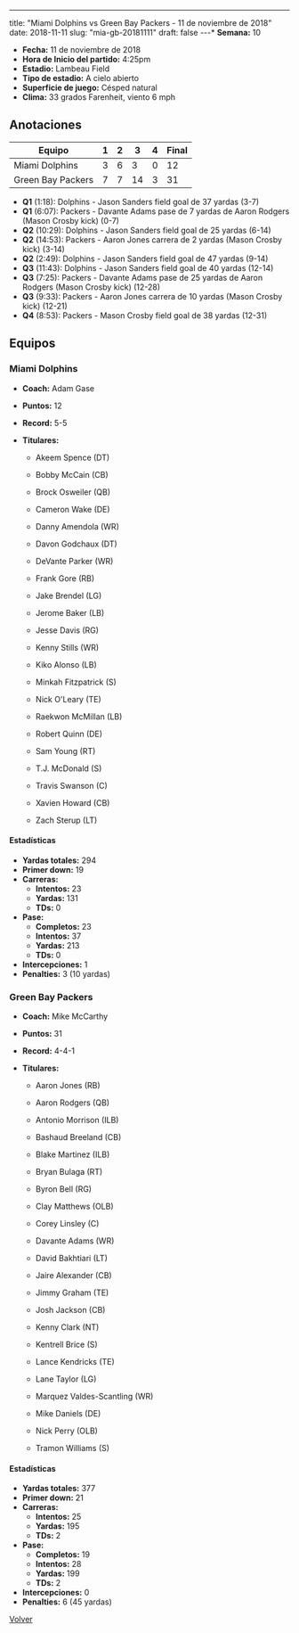 ---
title: "Miami Dolphins vs Green Bay Packers - 11 de noviembre de 2018"
date: 2018-11-11
slug: "mia-gb-20181111"
draft: false
---* **Semana:** 10
* **Fecha:** 11 de noviembre de 2018
* **Hora de Inicio del partido:** 4:25pm
* **Estadio:** Lambeau Field
* **Tipo de estadio:** A cielo abierto
* **Superficie de juego:** Césped natural
* **Clima:** 33 grados Farenheit, viento 6 mph




## Anotaciones
| Equipo | 1 | 2 | 3 | 4 | Final |
|--------|---|---|---|---|-------|
| Miami Dolphins  | 3 | 6 | 3 | 0  | 12 |
| Green Bay Packers  | 7 | 7 | 14 | 3  | 31 |
* **Q1** (1:18): Dolphins - Jason Sanders field goal de 37 yardas (3-7)
* **Q1** (6:07): Packers - Davante Adams pase de 7 yardas de Aaron Rodgers (Mason Crosby kick) (0-7)
* **Q2** (10:29): Dolphins - Jason Sanders field goal de 25 yardas (6-14)
* **Q2** (14:53): Packers - Aaron Jones carrera de 2 yardas (Mason Crosby kick) (3-14)
* **Q2** (2:49): Dolphins - Jason Sanders field goal de 47 yardas (9-14)
* **Q3** (11:43): Dolphins - Jason Sanders field goal de 40 yardas (12-14)
* **Q3** (7:25): Packers - Davante Adams pase de 25 yardas de Aaron Rodgers (Mason Crosby kick) (12-28)
* **Q3** (9:33): Packers - Aaron Jones carrera de 10 yardas (Mason Crosby kick) (12-21)
* **Q4** (8:53): Packers - Mason Crosby field goal de 38 yardas (12-31)


## Equipos


### Miami Dolphins
* **Coach:** Adam Gase
* **Puntos:** 12
* **Record:** 5-5
* **Titulares:** 

  * Akeem Spence (DT) 

  * Bobby McCain (CB) 

  * Brock Osweiler (QB) 

  * Cameron Wake (DE) 

  * Danny Amendola (WR) 

  * Davon Godchaux (DT) 

  * DeVante Parker (WR) 

  * Frank Gore (RB) 

  * Jake Brendel (LG) 

  * Jerome Baker (LB) 

  * Jesse Davis (RG) 

  * Kenny Stills (WR) 

  * Kiko Alonso (LB) 

  * Minkah Fitzpatrick (S) 

  * Nick O'Leary (TE) 

  * Raekwon McMillan (LB) 

  * Robert Quinn (DE) 

  * Sam Young (RT) 

  * T.J. McDonald (S) 

  * Travis Swanson (C) 

  * Xavien Howard (CB) 

  * Zach Sterup (LT) 

#### Estadísticas
* **Yardas totales:** 294
* **Primer down:** 19
* **Carreras:**
  * **Intentos:** 23
  * **Yardas:** 131
  * **TDs:** 0
* **Pase:**
  * **Completos:** 23
  * **Intentos:** 37
  * **Yardas:** 213
  * **TDs:** 0
* **Intercepciones:** 1
* **Penalties:** 3 (10 yardas)

### Green Bay Packers
* **Coach:** Mike McCarthy
* **Puntos:** 31
* **Record:** 4-4-1
* **Titulares:** 

  * Aaron Jones (RB) 

  * Aaron Rodgers (QB) 

  * Antonio Morrison (ILB) 

  * Bashaud Breeland (CB) 

  * Blake Martinez (ILB) 

  * Bryan Bulaga (RT) 

  * Byron Bell (RG) 

  * Clay Matthews (OLB) 

  * Corey Linsley (C) 

  * Davante Adams (WR) 

  * David Bakhtiari (LT) 

  * Jaire Alexander (CB) 

  * Jimmy Graham (TE) 

  * Josh Jackson (CB) 

  * Kenny Clark (NT) 

  * Kentrell Brice (S) 

  * Lance Kendricks (TE) 

  * Lane Taylor (LG) 

  * Marquez Valdes-Scantling (WR) 

  * Mike Daniels (DE) 

  * Nick Perry (OLB) 

  * Tramon Williams (S) 

#### Estadísticas
* **Yardas totales:** 377
* **Primer down:** 21
* **Carreras:**
  * **Intentos:** 25
  * **Yardas:** 195
  * **TDs:** 2
* **Pase:**
  * **Completos:** 19
  * **Intentos:** 28
  * **Yardas:** 199
  * **TDs:** 2
* **Intercepciones:** 0
* **Penalties:** 6 (45 yardas)


[Volver](/historia/2018)
